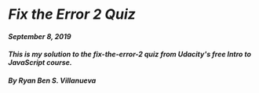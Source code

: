 # _Fix the Error 2 Quiz_
#### _September 8, 2019_
#### _This is my solution to the fix-the-error-2 quiz from Udacity's free Intro to JavaScript course._
#### _By Ryan Ben S. Villanueva_